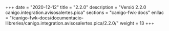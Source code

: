 +++
date        = "2020-12-12"
title       = "2.2.0"
description = "Versió 2.2.0 canigo.integration.avisosalertes.pica"
sections    = "canigo-fwk-docs"
enllac		= "/canigo-fwk-docs/documentacio-llibreries/canigo.integration.avisosalertes.pica/2.2.0/"
weight		= 13
+++
